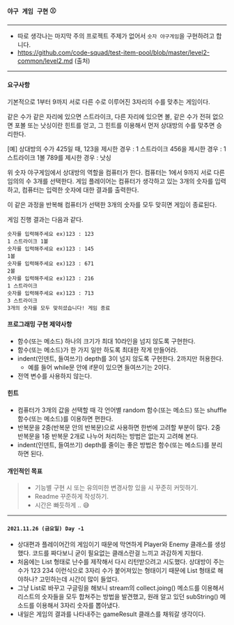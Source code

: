 ### `야구 게임 구현` ⚾️
---
* 따로 생각나는 마지막 주의 프로젝트 주제가 없어서 `숫자 야구게임`을 구현하려고 합니다.
* https://github.com/code-squad/test-item-pool/blob/master/level2-common/level2.md (출처)
---
#### 요구사항
기본적으로 1부터 9까지 서로 다른 수로 이루어진 3자리의 수를 맞추는 게임이다.

같은 수가 같은 자리에 있으면 스트라이크, 다른 자리에 있으면 볼, 같은 수가 전혀 없으면 포볼 또는 낫싱이란 힌트를 얻고, 그 힌트를 이용해서 먼저 상대방의 수를 맞추면 승리한다.

[예] 상대방의 수가 425일 때, 123을 제시한 경우 : 1 스트라이크 456을 제시한 경우 : 1 스트라이크 1볼 789를 제시한 경우 : 낫싱

위 숫자 야구게임에서 상대방의 역할을 컴퓨터가 한다. 컴퓨터는 1에서 9까지 서로 다른 임의의 수 3개를 선택한다. 게임 플레이어는 컴퓨터가 생각하고 있는 3개의 숫자를 입력하고, 컴퓨터는 입력한 숫자에 대한 결과를 출력한다.

이 같은 과정을 반복해 컴퓨터가 선택한 3개의 숫자를 모두 맞히면 게임이 종료된다.

게임 진행 결과는 다음과 같다.

```
숫자를 입력해주세요 ex)123 : 123
1 스트라이크 1볼 
숫자를 입력해주세요 ex)123 : 145
1볼 
숫자를 입력해주세요 ex)123 : 671
2볼 
숫자를 입력해주세요 ex)123 : 216
1 스트라이크 
숫자를 입력해주세요 ex)123 : 713
3 스트라이크 
3개의 숫자를 모두 맞히셨습니다! 게임 종료
```

#### 프로그래밍 구현 제약사항
* 함수(또는 메소드) 하나의 크기가 최대 10라인을 넘지 않도록 구현한다.
* 함수(또는 메소드)가 한 가지 일만 하도록 최대한 작게 만들어라.
* indent(인덴트, 들여쓰기) depth를 3이 넘지 않도록 구현한다. 2까지만 허용한다.
  * 예를 들어 while문 안에 if문이 있으면 들여쓰기는 2이다.
* 전역 변수를 사용하지 않는다.

#### 힌트
* 컴퓨터가 3개의 값을 선택할 때 각 언어별 random 함수(또는 메소드) 또는 shuffle 함수(또는 메소드)를 이용하면 편한다.
* 반복문을 2중(반복문 안의 반복문)으로 사용하면 한번에 고려할 부분이 많다. 2중 반복문을 1중 반복문 2개로 나누어 처리하는 방법은 없는지 고려해 본다.
* indent(인덴트, 들여쓰기) depth를 줄이는 좋은 방법은 함수(또는 메소드)를 분리하면 된다.


#### 개인적인 목표
>- 기능별 구현 시 또는 유의미한 변경사항 있을 시 꾸준히 커밋하기.
>- Readme 꾸준하게 작성하기.
>- 시간은 빠듯하게 .. 😅
--- 
#### `2021.11.26 (금요일) Day -1`
- 상대편과 플레이어간의 게임이기 때문에 막연하게 Player와 Enemy 클래스를 생성했다. 코드를 짜다보니 굳이 필요없는 클래스란걸 느끼고 과감하게 지웠다.
- 처음에는 List 형태로 난수를 제작해서 다시 리턴받으려고 시도했다. 상대방이 주는 수가 123 234 이런식으로 3자리 수가 붙어져있는 형태이기 때문에 List<String> 형태로 해야하나? 고민하는데 시간이 많이 들었다.
- 그냥 List<Integer>로 바꾸고 구글링을 해보니 stream의 collect.joing() 메소드를 이용해서 리스트의 숫자들을 모두 합쳐주는 방법을 발견했고, 원래 알고 있던 subString() 메소드를 이용해서 3자리 숫자를 뽑아냈다.
- 내일은 게임의 결과를 나타내주는 gameResult 클래스를 채워갈 생각이다.
